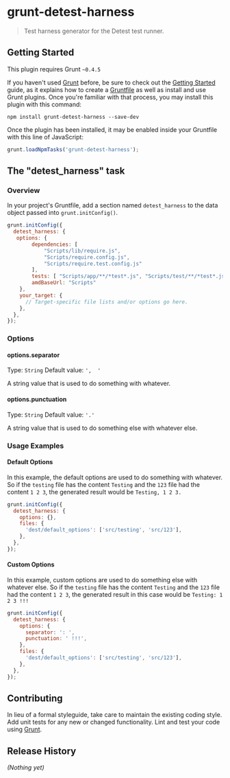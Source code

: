 # grunt-detest-harness

> Test harness generator for the Detest test runner.

## Getting Started
This plugin requires Grunt `~0.4.5`

If you haven't used [Grunt](http://gruntjs.com/) before, be sure to check out the [Getting Started](http://gruntjs.com/getting-started) guide, as it explains how to create a [Gruntfile](http://gruntjs.com/sample-gruntfile) as well as install and use Grunt plugins. Once you're familiar with that process, you may install this plugin with this command:

```shell
npm install grunt-detest-harness --save-dev
```

Once the plugin has been installed, it may be enabled inside your Gruntfile with this line of JavaScript:

```js
grunt.loadNpmTasks('grunt-detest-harness');
```

## The "detest_harness" task

### Overview
In your project's Gruntfile, add a section named `detest_harness` to the data object passed into `grunt.initConfig()`.

```js
grunt.initConfig({
  detest_harness: {
   options: {
		dependencies: [
			"Scripts/lib/require.js",
			"Scripts/require.config.js",
			"Scripts/require.test.config.js"
		],
		tests: [ "Scripts/app/**/*test*.js", "Scripts/test/**/*test*.js" ],
		amdBaseUrl: "Scripts"
	},
    your_target: {
      // Target-specific file lists and/or options go here.
    },
  },
});
```

### Options

#### options.separator
Type: `String`
Default value: `',  '`

A string value that is used to do something with whatever.

#### options.punctuation
Type: `String`
Default value: `'.'`

A string value that is used to do something else with whatever else.

### Usage Examples

#### Default Options
In this example, the default options are used to do something with whatever. So if the `testing` file has the content `Testing` and the `123` file had the content `1 2 3`, the generated result would be `Testing, 1 2 3.`

```js
grunt.initConfig({
  detest_harness: {
    options: {},
    files: {
      'dest/default_options': ['src/testing', 'src/123'],
    },
  },
});
```

#### Custom Options
In this example, custom options are used to do something else with whatever else. So if the `testing` file has the content `Testing` and the `123` file had the content `1 2 3`, the generated result in this case would be `Testing: 1 2 3 !!!`

```js
grunt.initConfig({
  detest_harness: {
    options: {
      separator: ': ',
      punctuation: ' !!!',
    },
    files: {
      'dest/default_options': ['src/testing', 'src/123'],
    },
  },
});
```

## Contributing
In lieu of a formal styleguide, take care to maintain the existing coding style. Add unit tests for any new or changed functionality. Lint and test your code using [Grunt](http://gruntjs.com/).

## Release History
_(Nothing yet)_
